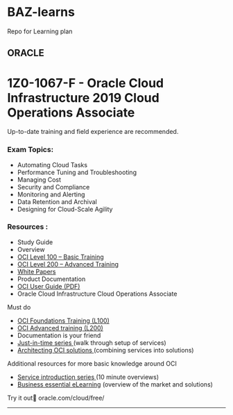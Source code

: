 # BAZ-learns
Repo for Learning plan 

## ORACLE

# 1Z0-1067-F - Oracle Cloud Infrastructure 2019 Cloud Operations Associate 

 

Up-to-date training and field experience are recommended.

### Exam Topics:

- Automating Cloud Tasks
- Performance Tuning and Troubleshooting 
- Managing Cost
- Security and Compliance
- Monitoring and Alerting
- Data Retention and Archival
- Designing for Cloud-Scale Agility
  
### Resources :
- Study Guide 
- Overview 
- [OCI Level 100 – Basic Training](https://www.oracle.com/cloud/iaas/training/foundation.html) 
- [OCI Level 200 – Advanced Training](https://www.oracle.com/cloud/iaas/training/advanced.html) 
- [White Papers](https://docs.cloud.oracle.com/en-us/iaas/Content/General/Reference/aqswhitepapers.htm)
- Product Documentation 
- [OCI User Guide (PDF)](https://docs.cloud.oracle.com/en-us/iaas/pdf/ug/OCI_User_Guide.pdf)
- Oracle Cloud Infrastructure Cloud Operations Associate


Must do
- [OCI Foundations Training (L100)](https://www.oracle.com/cloud/iaas/training/foundation.html) 
- [OCI Advanced training (L200)](https://www.oracle.com/cloud/iaas/training/advanced.html)
- Documentation is your friend
- [Just-in-time series ](https://apexapps.oracle.com/pls/apex/f?p=44785:141:101016828286729::::P141_PAGE_ID,P141_SECTION_ID:521,3648)(walk through setup of services)
- [Architecting OCI solutions ](https://apexapps.oracle.com/pls/apex/f?p=44785:141:106064013608953::::P141_PAGE_ID,P141_SECTION_ID:521,3647)(combining services into solutions)

Additional resources for more basic knowledge around OCI
- [Service introduction series ](https://apexapps.oracle.com/pls/apex/f?p=44785:141:101016828286729::::P141_PAGE_ID,P141_SECTION_ID:521,3649)(10 minute overviews)
- [Business essential eLearning](https://apexapps.oracle.com/pls/apex/f?p=44785:141:101016828286729::::P141_PAGE_ID,P141_SECTION_ID:521,3644) (overview of the market and solutions)


Try it out
oracle.com/cloud/free/

-----------------------
